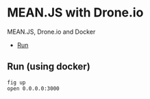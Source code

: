 # MEAN.JS with Drone.io

MEAN.JS, Drone.io and Docker

* [Run](#run)

## Run (using docker)

    fig up
    open 0.0.0.0:3000

